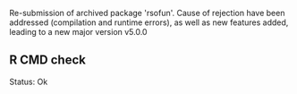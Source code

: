 Re-submission of archived package 'rsofun'.
Cause of rejection have been addressed (compilation and runtime errors), as well as 
new features added, leading to a new major version v5.0.0

## R CMD check

Status: Ok
